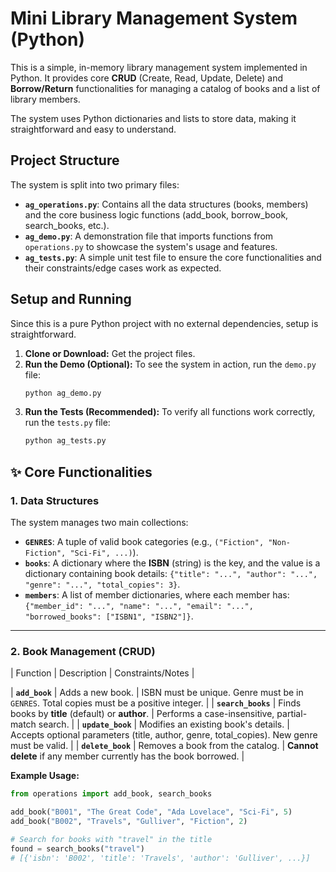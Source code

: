 # Mini Library Management System (Python)

This is a simple, in-memory library management system implemented in Python. It provides core **CRUD** (Create, Read, Update, Delete) and **Borrow/Return** functionalities for managing a catalog of books and a list of library members.

The system uses Python dictionaries and lists to store data, making it straightforward and easy to understand.

## Project Structure

The system is split into two primary files:

* **`ag_operations.py`**: Contains all the data structures (books, members) and the core business logic functions (add\_book, borrow\_book, search\_books, etc.).
* **`ag_demo.py`**: A demonstration file that imports functions from `operations.py` to showcase the system's usage and features.
* **`ag_tests.py`**: A simple unit test file to ensure the core functionalities and their constraints/edge cases work as expected.

## Setup and Running

Since this is a pure Python project with no external dependencies, setup is straightforward.

1.  **Clone or Download:** Get the project files.
2.  **Run the Demo (Optional):** To see the system in action, run the `demo.py` file:
    ```bash
    python ag_demo.py
    ```
3.  **Run the Tests (Recommended):** To verify all functions work correctly, run the `tests.py` file:
    ```bash
    python ag_tests.py
    ```

## ✨ Core Functionalities

### 1. Data Structures

The system manages two main collections:

* **`GENRES`**: A tuple of valid book categories (e.g., `("Fiction", "Non-Fiction", "Sci-Fi", ...)`).
* **`books`**: A dictionary where the **ISBN** (string) is the key, and the value is a dictionary containing book details: `{"title": "...", "author": "...", "genre": "...", "total_copies": 3}`.
* **`members`**: A list of member dictionaries, where each member has: `{"member_id": "...", "name": "...", "email": "...", "borrowed_books": ["ISBN1", "ISBN2"]}`.

---

### 2. Book Management (CRUD)

| Function | Description | Constraints/Notes |

| **`add_book`** | Adds a new book. | ISBN must be unique. Genre must be in `GENRES`. Total copies must be a positive integer. |
| **`search_books`** | Finds books by **title** (default) or **author**. | Performs a case-insensitive, partial-match search. |
| **`update_book`** | Modifies an existing book's details. | Accepts optional parameters (title, author, genre, total\_copies). New genre must be valid. |
| **`delete_book`** | Removes a book from the catalog. | **Cannot delete** if any member currently has the book borrowed. |

**Example Usage:**

```python
from operations import add_book, search_books

add_book("B001", "The Great Code", "Ada Lovelace", "Sci-Fi", 5)
add_book("B002", "Travels", "Gulliver", "Fiction", 2)

# Search for books with "travel" in the title
found = search_books("travel")
# [{'isbn': 'B002', 'title': 'Travels', 'author': 'Gulliver', ...}]